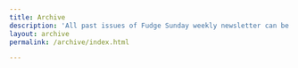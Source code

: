 ```yaml
---
title: Archive 
description: 'All past issues of Fudge Sunday weekly newsletter can be found here'
layout: archive
permalink: /archive/index.html

---
```

